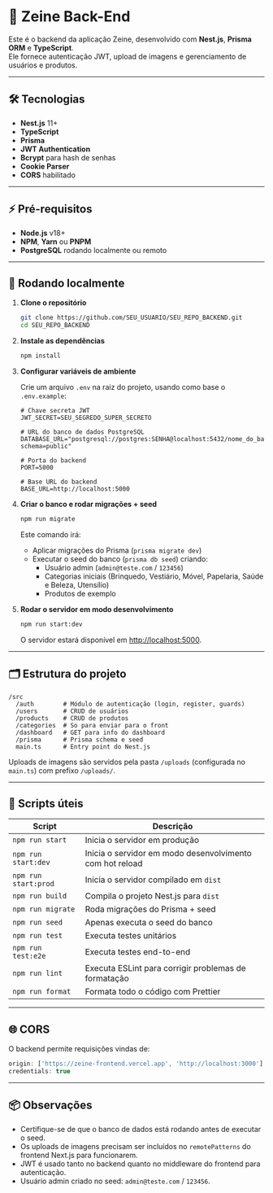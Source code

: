 # 🚀 Zeine Back-End

Este é o backend da aplicação Zeine, desenvolvido com **Nest.js**, **Prisma ORM** e **TypeScript**.  
Ele fornece autenticação JWT, upload de imagens e gerenciamento de usuários e produtos.

---

## 🛠 Tecnologias

- **Nest.js** 11+
- **TypeScript**
- **Prisma**
- **JWT Authentication**
- **Bcrypt** para hash de senhas
- **Cookie Parser**
- **CORS** habilitado

---

## ⚡ Pré-requisitos

- **Node.js** v18+
- **NPM**, **Yarn** ou **PNPM**
- **PostgreSQL** rodando localmente ou remoto

---

## 🏁 Rodando localmente

1. **Clone o repositório**
    ```bash
    git clone https://github.com/SEU_USUARIO/SEU_REPO_BACKEND.git
    cd SEU_REPO_BACKEND
    ```

2. **Instale as dependências**
    ```bash
    npm install
    ```

3. **Configurar variáveis de ambiente**

    Crie um arquivo `.env` na raiz do projeto, usando como base o `.env.example`:

    ```env
    # Chave secreta JWT
    JWT_SECRET=SEU_SEGREDO_SUPER_SECRETO

    # URL do banco de dados PostgreSQL
    DATABASE_URL="postgresql://postgres:SENHA@localhost:5432/nome_do_banco?schema=public"

    # Porta do backend
    PORT=5000

    # Base URL do backend
    BASE_URL=http://localhost:5000
    ```

4. **Criar o banco e rodar migrações + seed**
    ```bash
    npm run migrate
    ```
    Este comando irá:
    - Aplicar migrações do Prisma (`prisma migrate dev`)
    - Executar o seed do banco (`prisma db seed`) criando:
      - Usuário admin (`admin@teste.com` / `123456`)
      - Categorias iniciais (Brinquedo, Vestiário, Móvel, Papelaria, Saúde e Beleza, Utensílio)
      - Produtos de exemplo

5. **Rodar o servidor em modo desenvolvimento**
    ```bash
    npm run start:dev
    ```

    O servidor estará disponível em [http://localhost:5000](http://localhost:5000).

---

## 🗂 Estrutura do projeto

```
/src
  /auth        # Módulo de autenticação (login, register, guards)
  /users       # CRUD de usuários
  /products    # CRUD de produtos
  /categories  # So para enviar para o front
  /dashboard   # GET para info do dashboard
  /prisma      # Prisma schema e seed
  main.ts      # Entry point do Nest.js
```

Uploads de imagens são servidos pela pasta `/uploads` (configurada no `main.ts`) com prefixo `/uploads/`.

---

## 🔑 Scripts úteis

| Script              | Descrição                                             |
|---------------------|------------------------------------------------------|
| `npm run start`     | Inicia o servidor em produção                        |
| `npm run start:dev` | Inicia o servidor em modo desenvolvimento com hot reload |
| `npm run start:prod`| Inicia o servidor compilado em `dist`                |
| `npm run build`     | Compila o projeto Nest.js para `dist`                |
| `npm run migrate`   | Roda migrações do Prisma + seed                      |
| `npm run seed`      | Apenas executa o seed do banco                       |
| `npm run test`      | Executa testes unitários                             |
| `npm run test:e2e`  | Executa testes end-to-end                            |
| `npm run lint`      | Executa ESLint para corrigir problemas de formatação |
| `npm run format`    | Formata todo o código com Prettier                   |

---

## 🌐 CORS

O backend permite requisições vindas de:

```js
origin: ['https://zeine-frontend.vercel.app', 'http://localhost:3000']
credentials: true
```

---

## 📦 Observações

- Certifique-se de que o banco de dados está rodando antes de executar o seed.
- Os uploads de imagens precisam ser incluídos no `remotePatterns` do frontend Next.js para funcionarem.
- JWT é usado tanto no backend quanto no middleware do frontend para autenticação.
- Usuário admin criado no seed: `admin@teste.com` / `123456`.
